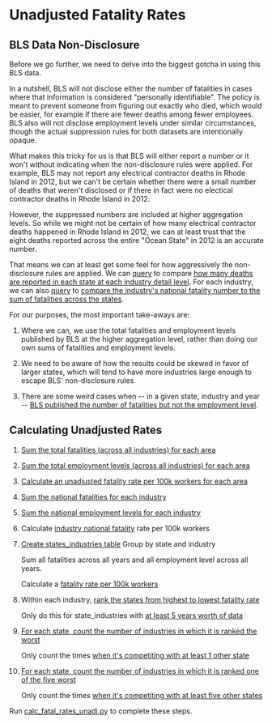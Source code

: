 Unadjusted Fatality Rates
===================================

BLS Data Non-Disclosure
--------------------

Before we go further, we need to delve into the biggest gotcha in using this BLS data.

In a nutshell, BLS will not disclose either the number of fatalities in cases where that information is considered "personally identifiable". The policy is meant to prevent someone from figuring out exactly who died, which would be easier, for example if there are fewer deaths among fewer employees. BLS also will not disclose employment levels under similar circumstances, though the actual suppression rules for both datasets are intentionally opaque.

What makes this tricky for us is that BLS will either report a number or it won't without indicating when the non-disclosure rules were applied. For example, BLS may not report any electrical contractor deaths in Rhode Island in 2012, but we can't be certain whether there were a small number of deaths that weren't disclosed or if there in fact were no electical contractor deaths in Rhode Island in 2012.

However, the suppressed numbers are included at higher aggregation levels. So while we might not be certain of how many electrical contractor deaths happened in Rhode Island in 2012, we can at least trust that the eight deaths reported across the entire "Ocean State" in 2012 is an accurate number.

That means we can at least get some feel for how aggressively the non-disclosure rules are applied. We can [query](https://github.com/gordonje/deadly_work/blob/master/2_fatality_rates/sql/states_suppression.sql) to compare [how many deaths are reported in each state at each industry detail level](https://github.com/gordonje/deadly_work/blob/master/results/states_suppression.csv). For each industry, we can also [query](https://github.com/gordonje/deadly_work/blob/master/2_fatality_rates/sql/industries_suppression.sql) to [compare the industry's national fatality number to the sum of fatalities across the states](https://github.com/gordonje/deadly_work/blob/master/results/industries_suppression.csv). 

For our purposes, the most important take-aways are:

1.	Where we can, we use the total fatalities and employment levels published by BLS at the higher aggregation level, rather than doing our own sums of fatalities and employment levels.

2.	We need to be aware of how the results could be skewed in favor of larger states, which will tend to have more industries large enough to escape BLS' non-disclosure rules.

3.	There are some weird cases when -- in a given state, industry and year -- [BLS published the number of fatalities but not the employment level](https://github.com/gordonje/deadly_work/blob/master/2_fatality_rates/sql/deaths_but_no_emps.sql).


Calculating Unadjusted Rates
----------------------------

1. [Sum the total fatalities (across all industries) for each area](https://github.com/gordonje/deadly_work/blob/master/2_fatality_rates/sql/add_areas_fatals_total.sql)

2. [Sum the total employment levels (across all industries) for each area](https://github.com/gordonje/deadly_work/blob/master/2_fatality_rates/sql/add_areas_emps_total.sql)

3. [Calculate an unadjusted fatality rate per 100k workers for each area](https://github.com/gordonje/deadly_work/blob/master/2_fatality_rates/sql/calc_areas_unadj_fatal_rate.sql)

4. [Sum the national fatalities for each industry](https://github.com/gordonje/deadly_work/blob/master/2_fatality_rates/sql/add_industries_fatals_total.sql)

5. [Sum the national employment levels for each industry](https://github.com/gordonje/deadly_work/blob/master/2_fatality_rates/sql/add_industries_emps_total.sql)

6. Calculate [industry national fatality](https://github.com/gordonje/deadly_work/blob/master/2_fatality_rates/sql/calc_industry_national_rates.sql) rate per 100k workers

7.	[Create states_industries table](https://github.com/gordonje/deadly_work/blob/master/2_fatality_rates/sql/create_states_industries.sql)
	Group by state and industry
	
	Sum all fatalities across all years and all employment level across all years.
	
	Calculate a [fatality rate per 100k workers](https://github.com/gordonje/deadly_work/blob/master/2_fatality_rates/sql/create_states_industries.sql#L14)

8. 	Within each industry, [rank the states from highest to lowest fatality rate](https://github.com/gordonje/deadly_work/blob/master/2_fatality_rates/sql/rank_states_in_industries.sql)
	
	Only do this for state_industries with [at least 5 years worth of data](https://github.com/gordonje/deadly_work/blob/master/2_fatality_rates/sql/rank_states_in_industries.sql#L10)

9. [For each state, count the number of industries in which it is ranked the worst](https://github.com/gordonje/deadly_work/blob/master/2_fatality_rates/sql/count_areas_top1s.sql)
	
	Only count the times [when it's competiting with at least 1 other state](https://github.com/gordonje/deadly_work/blob/master/2_fatality_rates/sql/count_areas_top1s.sql#L12-L20)

10. [For each state, count the number of industries in which it is ranked one of the five worst](https://github.com/gordonje/deadly_work/blob/master/2_fatality_rates/sql/count_areas_top5s.sql)
	
	Only count the times [when it's competiting with at least five other states](https://github.com/gordonje/deadly_work/blob/master/2_fatality_rates/sql/count_areas_top5s.sql#L12-L19)


Run [calc_fatal_rates_unadj.py](https://github.com/gordonje/deadly_work/blob/master/2_fatality_rates/calc_fatal_rates_unadj.py) to complete these steps.
	
